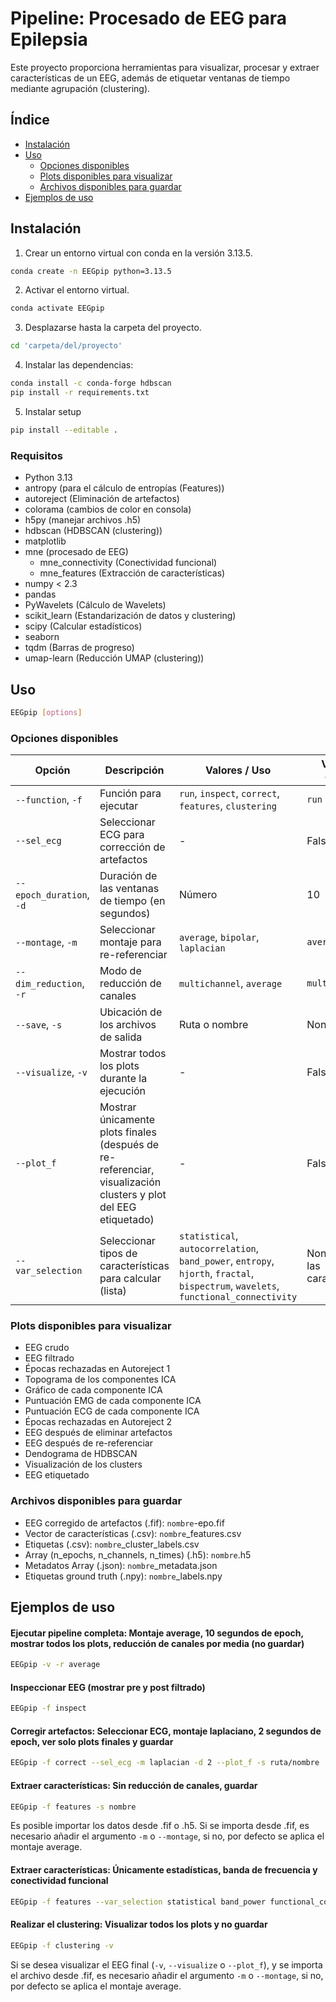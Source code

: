 # Pipeline: Procesado de EEG para Epilepsia

Este proyecto proporciona herramientas para visualizar, procesar y extraer características de un EEG, además de etiquetar ventanas de tiempo mediante agrupación (clustering).

## Índice
- [Instalación](#instalacion)
- [Uso](#uso)
    - [Opciones disponibles](#opciones-disponibles)
    - [Plots disponibles para visualizar](#plots-disponibles-para-visualizar)
    - [Archivos disponibles para guardar](#archivos-disponibles-para-guardar)
- [Ejemplos de uso](#ejemplos-de-uso)

## Instalación

1. Crear un entorno virtual con conda en la versión 3.13.5.
```bash
conda create -n EEGpip python=3.13.5
```
2. Activar el entorno virtual.
```bash
conda activate EEGpip
```
3. Desplazarse hasta la carpeta del proyecto.
```bash
cd 'carpeta/del/proyecto'
```
4. Instalar las dependencias:
```bash
conda install -c conda-forge hdbscan
pip install -r requirements.txt
```
5. Instalar setup
```bash
pip install --editable .
```

### Requisitos

- Python 3.13
- antropy (para el cálculo de entropías (Features))
- autoreject (Eliminación de artefactos)
- colorama (cambios de color en consola)
- h5py (manejar archivos .h5)
- hdbscan (HDBSCAN (clustering))
- matplotlib
- mne (procesado de EEG)
    - mne_connectivity (Conectividad funcional)
    - mne_features (Extracción de características)
- numpy < 2.3
- pandas
- PyWavelets (Cálculo de Wavelets)
- scikit_learn (Estandarización de datos y clustering)
- scipy (Calcular estadísticos)
- seaborn
- tqdm (Barras de progreso)
- umap-learn (Reducción UMAP (clustering))

## Uso
```bash
EEGpip [options]
```

### Opciones disponibles
| Opción                   | Descripción                                                                                                                                 | Valores / Uso                                         | Valor por defecto |
|--------------------------|---------------------------------------------------------------------------------------------------------------------------------------------|-------------------------------------------------------|-------------------|
| `--function`, `-f`       | Función para ejecutar                                                                                                                       | `run`, `inspect`, `correct`, `features`, `clustering` | `run`             |
| `--sel_ecg`              | Seleccionar ECG para corrección de artefactos                                                                                               | -                                                     | False             |
| `--epoch_duration`, `-d` | Duración de las ventanas de tiempo (en segundos)                                                                                            | Número                                                | 10                |
| `--montage`, `-m`        | Seleccionar montaje para re-referenciar                                                                                                     | `average`, `bipolar`, `laplacian`                     | `average`         |
| `--dim_reduction`, `-r`  | Modo de reducción de canales                                                                                                                | `multichannel`, `average`                             | `multichannel`    |
| `--save`, `-s`           | Ubicación de los archivos de salida                                                                                                         | Ruta o nombre                                         | None              |
| `--visualize`, `-v`      | Mostrar todos los plots durante la ejecución                                                                                                | -                                                     | False             |
| `--plot_f`               | Mostrar únicamente plots finales (después de re-referenciar, visualización clusters y plot del EEG etiquetado) | -                                                     | False             |
| `--var_selection` | Seleccionar tipos de características para calcular (lista) | `statistical`, `autocorrelation`, `band_power`, `entropy`, `hjorth`, `fractal`, `bispectrum`, `wavelets`, `functional_connectivity` | None (todas las características)

### Plots disponibles para visualizar
- EEG crudo
- EEG filtrado
- Épocas rechazadas en Autoreject 1
- Topograma de los componentes ICA
- Gráfico de cada componente ICA
- Puntuación EMG de cada componente ICA
- Puntuación ECG de cada componente ICA
- Épocas rechazadas en Autoreject 2
- EEG después de eliminar artefactos
- EEG después de re-referenciar
- Dendograma de HDBSCAN
- Visualización de los clusters
- EEG etiquetado

### Archivos disponibles para guardar
- EEG corregido de artefactos (.fif): `nombre`-epo.fif
- Vector de características (.csv): `nombre`_features.csv
- Etiquetas (.csv): `nombre`_cluster_labels.csv
- Array (n_epochs, n_channels, n_times) (.h5): `nombre`.h5
- Metadatos Array (.json): `nombre`_metadata.json
- Etiquetas ground truth (.npy): `nombre`_labels.npy

## Ejemplos de uso
#### Ejecutar pipeline completa: Montaje average, 10 segundos de epoch, mostrar todos los plots, reducción de canales por media (no guardar)
```bash
EEGpip -v -r average
```

#### Inspeccionar EEG (mostrar pre y post filtrado)
```bash
EEGpip -f inspect
```

#### Corregir artefactos: Seleccionar ECG, montaje laplaciano, 2 segundos de epoch, ver solo plots finales y guardar
```bash
EEGpip -f correct --sel_ecg -m laplacian -d 2 --plot_f -s ruta/nombre
```

#### Extraer características: Sin reducción de canales, guardar
```bash
EEGpip -f features -s nombre
```
Es posible importar los datos desde .fif o .h5. Si se importa desde .fif, es necesario añadir el argumento `-m` o `--montage`, si no, por defecto se aplica el montaje average.

#### Extraer características: Únicamente estadísticas, banda de frecuencia y conectividad funcional
```bash
EEGpip -f features --var_selection statistical band_power functional_connectivity
```

#### Realizar el clustering: Visualizar todos los plots y no guardar
```bash
EEGpip -f clustering -v
```
Si se desea visualizar el EEG final (`-v`, `--visualize` o `--plot_f`), y se importa el archivo desde .fif, es necesario añadir el argumento `-m` o `--montage`, si no, por defecto se aplica el montaje average.
